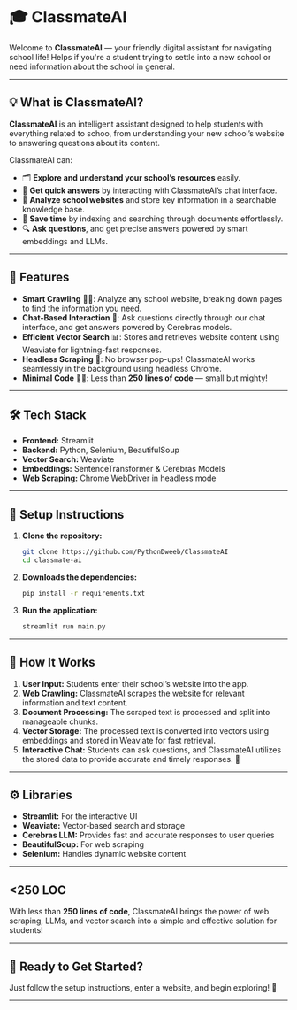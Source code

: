 # 🎓 ClassmateAI  

Welcome to **ClassmateAI** — your friendly digital assistant for navigating school life! Helps if you're a student trying to settle into a new school or need information about the school in general.

---

## 💡 What is ClassmateAI?

**ClassmateAI** is an intelligent assistant designed to help students with everything related to schoo, from understanding your new school’s website to answering questions about its content.

ClassmateAI can:
- 🗂 **Explore and understand your school’s resources** easily.
- 💬 **Get quick answers** by interacting with ClassmateAI’s chat interface.
- 📑 **Analyze school websites** and store key information in a searchable knowledge base.
- 🎯 **Save time** by indexing and searching through documents effortlessly.  
- 🔍 **Ask questions**, and get precise answers powered by smart embeddings and LLMs.

---

## 🚀 Features

- **Smart Crawling** 🕵️‍♂️: Analyze any school website, breaking down pages to find the information you need.
- **Chat-Based Interaction** 🤖: Ask questions directly through our chat interface, and get answers powered by Cerebras models.
- **Efficient Vector Search** 📊: Stores and retrieves website content using Weaviate for lightning-fast responses.
- **Headless Scraping** 🦾: No browser pop-ups! ClassmateAI works seamlessly in the background using headless Chrome.
- **Minimal Code** 🧑‍💻: Less than **250 lines of code** — small but mighty! 

---

## 🛠️ Tech Stack

- **Frontend:** Streamlit  
- **Backend:** Python, Selenium, BeautifulSoup  
- **Vector Search:** Weaviate  
- **Embeddings:** SentenceTransformer & Cerebras Models  
- **Web Scraping:** Chrome WebDriver in headless mode  

---

## 🔧 Setup Instructions

1. **Clone the repository:**
   ```bash
   git clone https://github.com/PythonDweeb/ClassmateAI
   cd classmate-ai
2. **Downloads the dependencies:**
   ```bash
   pip install -r requirements.txt
3. **Run the application:**
   ```bash
   streamlit run main.py

---

## 🚀 How It Works

1. **User Input:** Students enter their school’s website into the app.
2. **Web Crawling:** ClassmateAI scrapes the website for relevant information and text content.
3. **Document Processing:** The scraped text is processed and split into manageable chunks.
4. **Vector Storage:** The processed text is converted into vectors using embeddings and stored in Weaviate for fast retrieval.
5. **Interactive Chat:** Students can ask questions, and ClassmateAI utilizes the stored data to provide accurate and timely responses. 🤖

---

## ⚙️ Libraries

- **Streamlit:** For the interactive UI  
- **Weaviate:** Vector-based search and storage  
- **Cerebras LLM:** Provides fast and accurate responses to user queries  
- **BeautifulSoup:** For web scraping  
- **Selenium:** Handles dynamic website content  

---

## <250 LOC

With less than **250 lines of code**, ClassmateAI brings the power of web scraping, LLMs, and vector search into a simple and effective solution for students!

---

## 🏁 Ready to Get Started?

Just follow the setup instructions, enter a website, and begin exploring! 🎒

---
